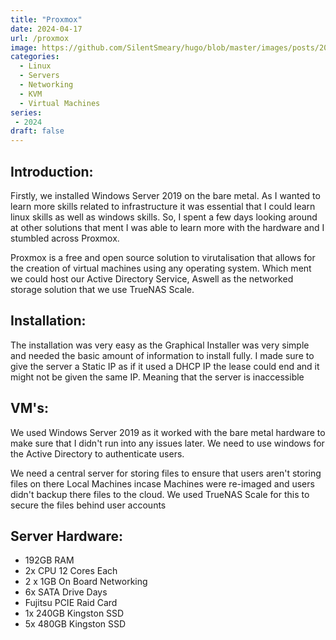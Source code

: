 ```yaml
---
title: "Proxmox"
date: 2024-04-17
url: /proxmox
image: https://github.com/SilentSmeary/hugo/blob/master/images/posts/2024/proxmox.png?raw=true
categories:
  - Linux
  - Servers
  - Networking
  - KVM
  - Virtual Machines
series:
 - 2024 
draft: false
---
```

## Introduction:
Firstly, we installed Windows Server 2019 on the bare metal. As I wanted to learn more skills related to infrastructure it was essential that I could learn linux skills as well as windows skills. So, I spent a few days looking around at other solutions that ment I was able to learn more with the hardware and I stumbled across Proxmox.

Proxmox is a free and open source solution to virutalisation that allows for the creation of virtual machines using any operating system. Which ment we could host our Active Directory Service, Aswell as the networked storage solution that we use TrueNAS Scale.

## Installation:
The installation was very easy as the Graphical Installer was very simple and needed the basic amount of information to install fully. I made sure to give the server a Static IP as if it used a DHCP IP the lease could end and it might not be given the same IP. Meaning that the server is inaccessible

## VM's:
We used Windows Server 2019 as it worked with the bare metal hardware to make sure that I didn't run into any issues later. We need to use windows for the Active Directory to authenticate users.

We need a central server for storing files to ensure that users aren't storing files on there Local Machines incase Machines were re-imaged and users didn't backup there files to the cloud. We used TrueNAS Scale for this to secure the files behind user accounts

## Server Hardware:
- 192GB RAM
- 2x CPU 12 Cores Each
- 2 x 1GB On Board Networking
- 6x SATA Drive Days
- Fujitsu PCIE Raid Card
- 1x 240GB Kingston SSD 
- 5x 480GB Kingston SSD
